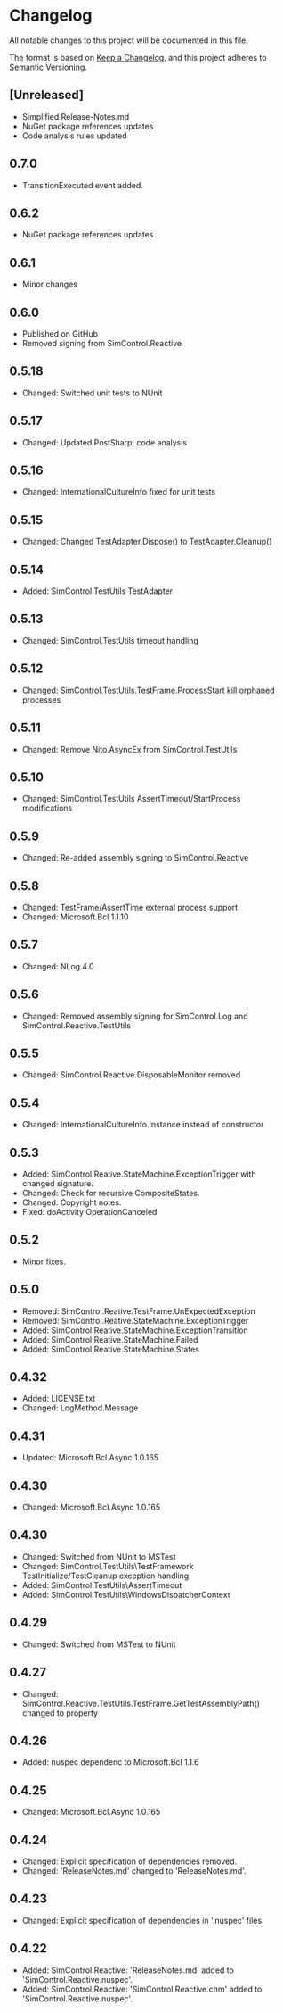 # Changelog

All notable changes to this project will be documented in this file.

The format is based on [Keep a Changelog](https://keepachangelog.com/en/1.0.0/),
and this project adheres to [Semantic Versioning](https://semver.org/spec/v2.0.0.html).

<!---

## [Unreleased]

### Added

### Changed

### Deprecated

### Removed

### Fixed

### Security
--->

## [Unreleased]

* Simplified Release-Notes.md
* NuGet package references updates
* Code analysis rules updated

## 0.7.0
* TransitionExecuted event added.

## 0.6.2
* NuGet package references updates

## 0.6.1
* Minor changes

## 0.6.0
* Published on GitHub
* Removed signing from SimControl.Reactive

## 0.5.18
* Changed: Switched unit tests to NUnit

## 0.5.17
* Changed: Updated PostSharp, code analysis

## 0.5.16
* Changed: InternationalCultureInfo fixed for unit tests

## 0.5.15
* Changed: Changed TestAdapter.Dispose() to TestAdapter.Cleanup()

## 0.5.14
* Added: SimControl.TestUtils TestAdapter

## 0.5.13
* Changed: SimControl.TestUtils timeout handling

## 0.5.12
* Changed: SimControl.TestUtils.TestFrame.ProcessStart kill orphaned processes

## 0.5.11
* Changed: Remove Nito.AsyncEx from SimControl.TestUtils

## 0.5.10
* Changed: SimControl.TestUtils AssertTimeout/StartProcess modifications

## 0.5.9
* Changed: Re-added assembly signing to SimControl.Reactive

## 0.5.8
* Changed: TestFrame/AssertTime external process support
* Changed: Microsoft.Bcl 1.1.10

## 0.5.7
* Changed: NLog 4.0

## 0.5.6
* Changed: Removed assembly signing for SimControl.Log and SimControl.Reactive.TestUtils

## 0.5.5
* Changed: SimControl.Reactive.DisposableMonitor removed

## 0.5.4
* Changed: InternationalCultureInfo.Instance instead of constructor

## 0.5.3
* Added: SimControl.Reative.StateMachine.ExceptionTrigger with changed signature.
* Changed: Check for recursive CompositeStates.
* Changed: Copyright notes.
* Fixed: doActivity OperationCanceled

## 0.5.2
* Minor fixes.

## 0.5.0
* Removed: SimControl.Reative.TestFrame.UnExpectedException
* Removed: SimControl.Reative.StateMachine.ExceptionTrigger
* Added: SimControl.Reative.StateMachine.ExceptionTransition
* Added: SimControl.Reative.StateMachine.Failed
* Added: SimControl.Reative.StateMachine.States

## 0.4.32
* Added: LICENSE.txt
* Changed: LogMethod.Message

## 0.4.31
* Updated: Microsoft.Bcl.Async 1.0.165

## 0.4.30
* Changed: Microsoft.Bcl.Async 1.0.165

## 0.4.30
* Changed: Switched from NUnit to MSTest
* Changed: SimControl.TestUtils\TestFramework TestInitialize/TestCleanup exception handling
* Added: SimControl.TestUtils\AssertTimeout
* Added: SimControl.TestUtils\WindowsDispatcherContext 

## 0.4.29
* Changed: Switched from MSTest to NUnit

## 0.4.27
* Changed: SimControl.Reactive.TestUtils.TestFrame.GetTestAssemblyPath() changed to property

## 0.4.26
* Added: nuspec dependenc to Microsoft.Bcl 1.1.6

## 0.4.25
* Changed: Microsoft.Bcl.Async 1.0.165

## 0.4.24
* Changed: Explicit specification of dependencies removed.
* Changed: 'ReleaseNotes.md' changed to 'ReleaseNotes.md'.

## 0.4.23
* Changed: Explicit specification of dependencies in '.nuspec' files.

## 0.4.22
* Added: SimControl.Reactive: 'ReleaseNotes.md' added to 'SimControl.Reactive.nuspec'.
* Added: SimControl.Reactive: 'SimControl.Reactive.chm' added to 'SimControl.Reactive.nuspec'.
